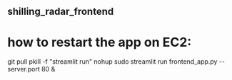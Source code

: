 ## shilling_radar_frontend

# how to restart the app on EC2:
git pull
pkill -f "streamlit run"
nohup sudo streamlit run frontend_app.py --server.port 80 &
